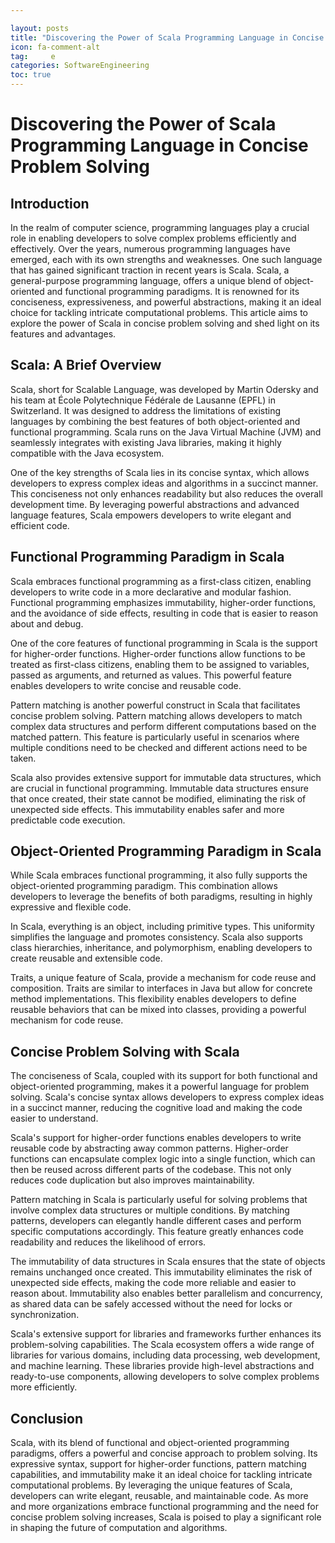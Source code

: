 ```yaml
---

layout: posts
title: "Discovering the Power of Scala Programming Language in Concise Problem Solving"
icon: fa-comment-alt
tag:     e
categories: SoftwareEngineering
toc: true
---
```




# Discovering the Power of Scala Programming Language in Concise Problem Solving

## Introduction

In the realm of computer science, programming languages play a crucial role in enabling developers to solve complex problems efficiently and effectively. Over the years, numerous programming languages have emerged, each with its own strengths and weaknesses. One such language that has gained significant traction in recent years is Scala. Scala, a general-purpose programming language, offers a unique blend of object-oriented and functional programming paradigms. It is renowned for its conciseness, expressiveness, and powerful abstractions, making it an ideal choice for tackling intricate computational problems. This article aims to explore the power of Scala in concise problem solving and shed light on its features and advantages.

## Scala: A Brief Overview

Scala, short for Scalable Language, was developed by Martin Odersky and his team at École Polytechnique Fédérale de Lausanne (EPFL) in Switzerland. It was designed to address the limitations of existing languages by combining the best features of both object-oriented and functional programming. Scala runs on the Java Virtual Machine (JVM) and seamlessly integrates with existing Java libraries, making it highly compatible with the Java ecosystem.

One of the key strengths of Scala lies in its concise syntax, which allows developers to express complex ideas and algorithms in a succinct manner. This conciseness not only enhances readability but also reduces the overall development time. By leveraging powerful abstractions and advanced language features, Scala empowers developers to write elegant and efficient code.

## Functional Programming Paradigm in Scala

Scala embraces functional programming as a first-class citizen, enabling developers to write code in a more declarative and modular fashion. Functional programming emphasizes immutability, higher-order functions, and the avoidance of side effects, resulting in code that is easier to reason about and debug.

One of the core features of functional programming in Scala is the support for higher-order functions. Higher-order functions allow functions to be treated as first-class citizens, enabling them to be assigned to variables, passed as arguments, and returned as values. This powerful feature enables developers to write concise and reusable code.

Pattern matching is another powerful construct in Scala that facilitates concise problem solving. Pattern matching allows developers to match complex data structures and perform different computations based on the matched pattern. This feature is particularly useful in scenarios where multiple conditions need to be checked and different actions need to be taken.

Scala also provides extensive support for immutable data structures, which are crucial in functional programming. Immutable data structures ensure that once created, their state cannot be modified, eliminating the risk of unexpected side effects. This immutability enables safer and more predictable code execution.

## Object-Oriented Programming Paradigm in Scala

While Scala embraces functional programming, it also fully supports the object-oriented programming paradigm. This combination allows developers to leverage the benefits of both paradigms, resulting in highly expressive and flexible code.

In Scala, everything is an object, including primitive types. This uniformity simplifies the language and promotes consistency. Scala also supports class hierarchies, inheritance, and polymorphism, enabling developers to create reusable and extensible code.

Traits, a unique feature of Scala, provide a mechanism for code reuse and composition. Traits are similar to interfaces in Java but allow for concrete method implementations. This flexibility enables developers to define reusable behaviors that can be mixed into classes, providing a powerful mechanism for code reuse.

## Concise Problem Solving with Scala

The conciseness of Scala, coupled with its support for both functional and object-oriented programming, makes it a powerful language for problem solving. Scala's concise syntax allows developers to express complex ideas in a succinct manner, reducing the cognitive load and making the code easier to understand.

Scala's support for higher-order functions enables developers to write reusable code by abstracting away common patterns. Higher-order functions can encapsulate complex logic into a single function, which can then be reused across different parts of the codebase. This not only reduces code duplication but also improves maintainability.

Pattern matching in Scala is particularly useful for solving problems that involve complex data structures or multiple conditions. By matching patterns, developers can elegantly handle different cases and perform specific computations accordingly. This feature greatly enhances code readability and reduces the likelihood of errors.

The immutability of data structures in Scala ensures that the state of objects remains unchanged once created. This immutability eliminates the risk of unexpected side effects, making the code more reliable and easier to reason about. Immutability also enables better parallelism and concurrency, as shared data can be safely accessed without the need for locks or synchronization.

Scala's extensive support for libraries and frameworks further enhances its problem-solving capabilities. The Scala ecosystem offers a wide range of libraries for various domains, including data processing, web development, and machine learning. These libraries provide high-level abstractions and ready-to-use components, allowing developers to solve complex problems more efficiently.

## Conclusion

Scala, with its blend of functional and object-oriented programming paradigms, offers a powerful and concise approach to problem solving. Its expressive syntax, support for higher-order functions, pattern matching capabilities, and immutability make it an ideal choice for tackling intricate computational problems. By leveraging the unique features of Scala, developers can write elegant, reusable, and maintainable code. As more and more organizations embrace functional programming and the need for concise problem solving increases, Scala is poised to play a significant role in shaping the future of computation and algorithms.